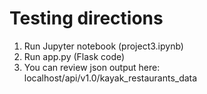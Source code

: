 # Testing directions
1. Run Jupyter notebook (project3.ipynb)
2. Run app.py (Flask code)
3. You can review json output here: localhost/api/v1.0/kayak_restaurants_data

